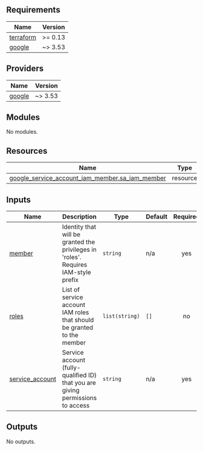 <!-- BEGIN_TF_DOCS -->
## Requirements

| Name | Version |
|------|---------|
| <a name="requirement_terraform"></a> [terraform](#requirement\_terraform) | >= 0.13 |
| <a name="requirement_google"></a> [google](#requirement\_google) | ~> 3.53 |

## Providers

| Name | Version |
|------|---------|
| <a name="provider_google"></a> [google](#provider\_google) | ~> 3.53 |

## Modules

No modules.

## Resources

| Name | Type |
|------|------|
| [google_service_account_iam_member.sa_iam_member](https://registry.terraform.io/providers/hashicorp/google/latest/docs/resources/service_account_iam_member) | resource |

## Inputs

| Name | Description | Type | Default | Required |
|------|-------------|------|---------|:--------:|
| <a name="input_member"></a> [member](#input\_member) | Identity that will be granted the privileges in 'roles'. Requires IAM-style prefix | `string` | n/a | yes |
| <a name="input_roles"></a> [roles](#input\_roles) | List of service account IAM roles that should be granted to the member | `list(string)` | `[]` | no |
| <a name="input_service_account"></a> [service\_account](#input\_service\_account) | Service account (fully-qualified ID) that you are giving permissions to access | `string` | n/a | yes |

## Outputs

No outputs.
<!-- END_TF_DOCS -->
